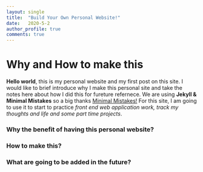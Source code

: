 ```yaml
---
layout: single
title:  "Build Your Own Personal Website!"
date:   2020-5-2
author_profile: true
comments: true
---
```


# Why and How to make this

**Hello world**, this is my personal website and my first post on this site. I would like to brief introduce why I make this personal site and take the notes here about how I did this for fureture refernece. We are using **Jekyll & Minimal Mistakes** so a big thanks [Minimal Mistakes!](https://mmistakes.github.io/minimal-mistakes/) For this site, I am going to use it to start to practice *front end web application work, track my thoughts and life and some part time projects*. 

### Why the benefit of having this personal website?

### How to make this?

### What are going to be added in the future?




